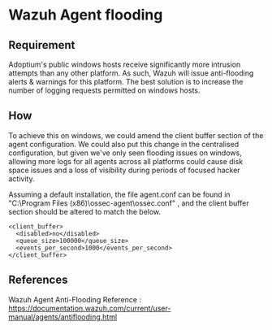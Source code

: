 # Wazuh Agent flooding

## Requirement

Adoptium's public windows hosts receive significantly more intrusion attempts than any other platform. As such, Wazuh will issue anti-flooding alerts & warnings for this platform. The best solution is to increase the number of logging requests permitted on windows hosts.

## How

To achieve this on windows, we could amend the client buffer section of the agent configuration. We could also put this change in the centralised configuration, but given we've only seen flooding issues on windows, allowing more logs for all agents across all platforms could cause disk space issues and a loss of visibility during periods of focused hacker activity.

Assuming a default installation, the file agent.conf can be found in "C:\Program Files (x86)\ossec-agent\ossec.conf" , and the client buffer section should be altered to match the below.

```
<client_buffer>
  <disabled>no</disabled>
  <queue_size>100000</queue_size>
  <events_per_second>1000</events_per_second>
</client_buffer>
```

## References

Wazuh Agent Anti-Flooding Reference : https://documentation.wazuh.com/current/user-manual/agents/antiflooding.html
